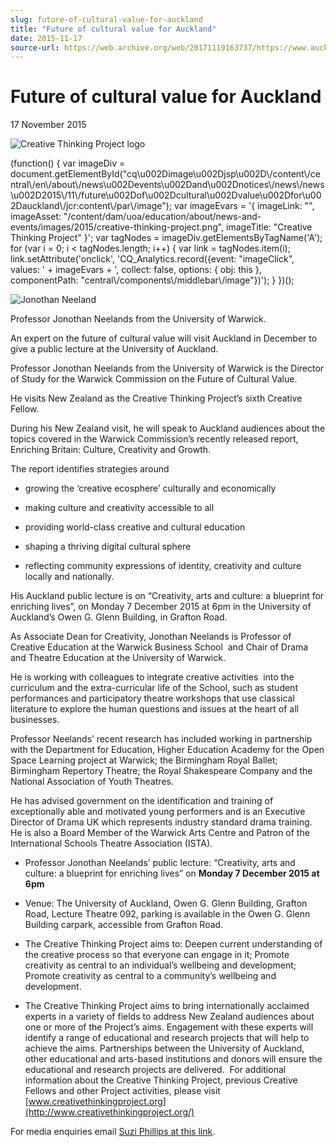 ```yaml
---
slug: future-of-cultural-value-for-auckland
title: "Future of cultural value for Auckland"
date: 2015-11-17
source-url: https://web.archive.org/web/20171119163737/https://www.auckland.ac.nz/en/about/news-events-and-notices/news/news-2015/11/future-of-cultural-value-for-auckland.html
---
```

Future of cultural value for Auckland
=====================================

17 November 2015

![Creative Thinking Project logo](https://www.auckland.ac.nz/en/about/news-events-and-notices/news/news-2015/11/future-of-cultural-value-for-auckland/_jcr_content/par/image.img.png/1453431400738.png "Creative Thinking Project")

(function() { var imageDiv = document.getElementById("cq\\u002Dimage\\u002Djsp\\u002D\\/content\\/central\\/en\\/about\\/news\\u002Devents\\u002Dand\\u002Dnotices\\/news\\/news\\u002D2015\\/11\\/future\\u002Dof\\u002Dcultural\\u002Dvalue\\u002Dfor\\u002Dauckland\\/jcr:content\\/par\\/image"); var imageEvars = '{ imageLink: "", imageAsset: "/content/dam/uoa/education/about/news-and-events/images/2015/creative-thinking-project.png", imageTitle: "Creative Thinking Project" }'; var tagNodes = imageDiv.getElementsByTagName('A'); for (var i = 0; i < tagNodes.length; i++) { var link = tagNodes.item(i); link.setAttribute('onclick', 'CQ\_Analytics.record({event: "imageClick", values: ' + imageEvars + ', collect: false, options: { obj: this }, componentPath: "central\\/components\\/middlebar\\/image"})'); } })();

![Jonothan Neeland](https://www.auckland.ac.nz/en/about/news-events-and-notices/news/news-2015/11/future-of-cultural-value-for-auckland/_jcr_content/par/textimage/image.img.jpg/1447723520792.jpg "Jonothan Neeland")

Professor Jonothan Neelands from the University of Warwick.

An expert on the future of cultural value will visit Auckland in December to give a public lecture at the University of Auckland.  

Professor Jonothan Neelands from the University of Warwick is the Director of Study for the Warwick Commission on the Future of Cultural Value.

He visits New Zealand as the Creative Thinking Project’s sixth Creative Fellow.

During his New Zealand visit, he will speak to Auckland audiences about the topics covered in the Warwick Commission’s recently released report, Enriching Britain: Culture, Creativity and Growth.   

The report identifies strategies around

*   growing the ‘creative ecosphere’ culturally and economically  
    
*   making culture and creativity accessible to all  
    
*   providing world-class creative and cultural education  
    
*   shaping a thriving digital cultural sphere  
    
*   reflecting community expressions of identity, creativity and culture locally and nationally.  
    

His Auckland public lecture is on “Creativity, arts and culture: a blueprint for enriching lives”, on Monday 7 December 2015 at 6pm in the University of Auckland’s Owen G. Glenn Building, in Grafton Road.

As Associate Dean for Creativity, Jonothan Neelands is Professor of Creative Education at the Warwick Business School  and Chair of Drama and Theatre Education at the University of Warwick.

He is working with colleagues to integrate creative activities  into the curriculum and the extra-curricular life of the School, such as student performances and participatory theatre workshops that use classical literature to explore the human questions and issues at the heart of all businesses.

Professor Neelands’ recent research has included working in partnership with the Department for Education, Higher Education Academy for the Open Space Learning project at Warwick; the Birmingham Royal Ballet; Birmingham Repertory Theatre; the Royal Shakespeare Company and the National Association of Youth Theatres.

He has advised government on the identification and training of exceptionally able and motivated young performers and is an Executive Director of Drama UK which represents industry standard drama training. He is also a Board Member of the Warwick Arts Centre and Patron of the International Schools Theatre Association (ISTA).

*   Professor Jonothan Neelands’ public lecture: “Creativity, arts and culture: a blueprint for enriching lives” on **Monday 7 December 2015 at 6pm**
*   Venue: The University of Auckland, Owen G. Glenn Building, Grafton Road, Lecture Theatre 092, parking is available in the Owen G. Glenn Building carpark, accessible from Grafton Road.

*   The Creative Thinking Project aims to: Deepen current understanding of the creative process so that everyone can engage in it; Promote creativity as central to an individual’s wellbeing and development; Promote creativity as central to a community’s wellbeing and development.
*   The Creative Thinking Project aims to bring internationally acclaimed experts in a variety of fields to address New Zealand audiences about one or more of the Project’s aims. Engagement with these experts will identify a range of educational and research projects that will help to achieve the aims. Partnerships between the University of Auckland, other educational and arts-based institutions and donors will ensure the educational and research projects are delivered.  For additional information about the Creative Thinking Project, previous Creative Fellows and other Project activities, please visit [www.creativethinkingproject.org](http://www.creativethinkingproject.org/)

For media enquiries email [Suzi Phillips at this link](mailto:s.phillips@auckland.ac.nz).